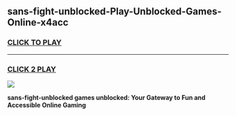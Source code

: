 
## sans-fight-unblocked-Play-Unblocked-Games-Online-x4acc
<h3>
<a href="https://premium76.site?title=sans-fight-unblocked&ref=25A">CLICK TO PLAY</a></h3>
<hr>

<h3>
<a href="https://premium76.site?title=sans-fight-unblocked&ref=25A">CLICK 2 PLAY</a>
  
</h3>

<a href="https://premium76.site?title=sans-fight-unblocked&ref=25A"><img src="https://clearcache.store/games.png"></a>


**sans-fight-unblocked games unblocked: Your Gateway to Fun and Accessible Online Gaming**
